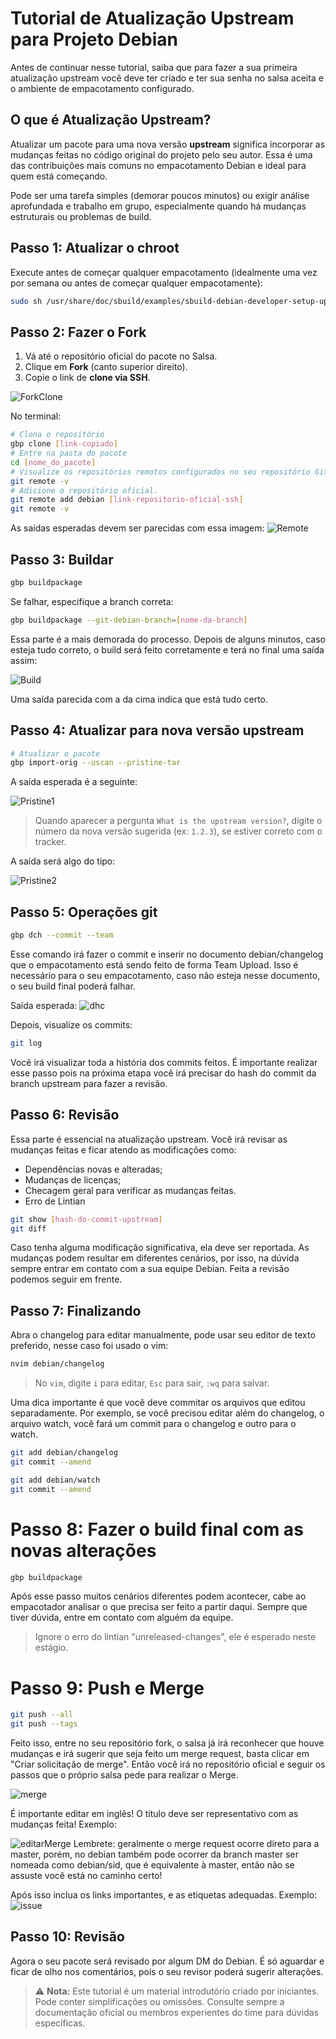 # Tutorial de Atualização Upstream para Projeto Debian

Antes de continuar nesse tutorial, saiba que para fazer a sua primeira atualização upstream você deve ter criado e ter sua senha no salsa aceita e o ambiente de empacotamento configurado.

## O que é Atualização Upstream?

Atualizar um pacote para uma nova versão **upstream** significa incorporar as mudanças feitas no código original do projeto pelo seu autor. Essa é uma das contribuições mais comuns no empacotamento Debian e ideal para quem está começando. 

Pode ser uma tarefa simples (demorar poucos minutos) ou exigir análise aprofundada e trabalho em grupo, especialmente quando há mudanças estruturais ou problemas de build.

## Passo 1: Atualizar o chroot


Execute antes de começar qualquer empacotamento (idealmente uma vez por semana ou antes de começar qualquer empacotamente):

```bash
sudo sh /usr/share/doc/sbuild/examples/sbuild-debian-developer-setup-update-all
```

## Passo 2: Fazer o Fork

1. Vá até o repositório oficial do pacote no Salsa.
2. Clique em **Fork** (canto superior direito).
3. Copie o link de **clone via SSH**.


![ForkClone](../assets/images/forkClone.png)

No terminal:

```bash
# Clona o repositório
gbp clone [link-copiado]
# Entre na pasta do pacote
cd [nome_do_pacote]
# Visualize os repositórios remotos configurados no seu repositório Git local.
git remote -v
# Adicione o repositório oficial.
git remote add debian [link-repositorio-oficial-ssh]
git remote -v
```

As saídas esperadas devem ser parecidas com essa imagem:
![Remote](../assets/images/remote.png)

## Passo 3: Buildar

```bash
gbp buildpackage
```

Se falhar, especifique a branch correta:

```bash
gbp buildpackage --git-debian-branch=[nome-da-branch]
```

Essa parte é a mais demorada do processo. Depois de alguns minutos, caso esteja tudo correto, o build será feito corretamente e terá no final uma saída assim:

![Build](../assets/images/build.png)

Uma saída parecida com a da cima indica que está tudo certo.

## Passo 4: Atualizar para nova versão upstream

```bash
# Atualizar o pacote
gbp import-orig --uscan --pristine-tar
```

A saída esperada é a seguinte:

![Pristine1](../assets/images/pristine1.png)

> Quando aparecer a pergunta `What is the upstream version?`, digite o número da nova versão sugerida (ex: `1.2.3`), se estiver correto com o tracker.

A saída será algo do tipo: 

![Pristine2](../assets/images/pristine2.png)


## Passo 5: Operações git

```bash
gbp dch --commit --team
```

Esse comando irá fazer o commit e inserir no documento debian/changelog que o empacotamento está sendo feito de forma Team Upload. Isso é necessário para o seu empacotamento, caso não esteja nesse documento, o seu build final poderá falhar.

Saída esperada:
![dhc](../assets/images/dhc.png)


Depois, visualize os commits:

```bash
git log
```

Você irá visualizar toda a história dos commits feitos. É importante realizar esse passo pois na próxima etapa você irá precisar do hash do commit da branch upstream para fazer a revisão.

## Passo 6: Revisão

Essa parte é essencial na atualização upstream. Você irá revisar as mudanças feitas e ficar atendo as modificações como:
- Dependências novas e alteradas;
- Mudanças de licenças;
- Checagem geral para verificar as mudanças feitas.
- Erro de Lintian

```bash
git show [hash-do-commit-upstream]
git diff
```

Caso tenha alguma modificação significativa, ela deve ser reportada. As mudanças podem resultar em diferentes cenários, por isso, na dúvida sempre entrar em contato com a sua equipe Debian. Feita a revisão podemos seguir em frente.

## Passo 7: Finalizando

Abra o changelog para editar manualmente, pode usar seu editor de texto preferido, nesse caso foi usado o vim:

```bash
nvim debian/changelog
```

> No `vim`, digite `i` para editar, `Esc` para sair, `:wq` para salvar.


Uma dica importante é que você deve commitar os arquivos que editou separadamente. Por exemplo, se você precisou editar além do changelog, o arquivo watch, você fará um commit para o changelog e outro para o watch.

```bash
git add debian/changelog
git commit --amend
```

```bash
git add debian/watch
git commit --amend
```

# Passo 8: Fazer o build final com as novas alterações

```bash
gbp buildpackage
```

Após esse passo muitos cenários diferentes podem acontecer, cabe ao empacotador analisar o que precisa ser feito a partir daqui. Sempre que tiver dúvida, entre em contato com alguém da equipe. 

> Ignore o erro do lintian "unreleased-changes", ele é esperado neste estágio.


# Passo 9: Push e Merge

```bash
git push --all
git push --tags
```

Feito isso, entre no seu repositório fork, o salsa já irá reconhecer que houve mudanças e irá sugerir que seja feito um merge request, basta clicar em "Criar solicitação de merge". Então você irá no repositório oficial e seguir os passos que o próprio salsa pede para realizar o Merge.

![merge](../assets/images/merge.png)

É importante editar em inglês! O título deve ser representativo com as mudanças feita! Exemplo:

![editarMerge](../assets/images/editarMerge.png)
Lembrete: geralmente o merge request ocorre direto para a master, porém, no debian também pode ocorrer da branch master ser nomeada como debian/sid, que é equivalente à master, então não se assuste você está no caminho certo!

Após isso inclua os links importantes, e as etiquetas adequadas. Exemplo:
![issue](../assets/images/issue.png)

## Passo 10: Revisão
Agora o seu pacote será revisado por algum DM do Debian. É só aguardar e ficar de olho nos comentários, pois o seu revisor poderá sugerir alterações.

> ⚠️ **Nota:** Este tutorial é um material introdutório criado por iniciantes. Pode conter simplificações ou omissões. Consulte sempre a documentação oficial ou membros experientes do time para dúvidas específicas.